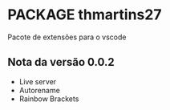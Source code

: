 # PACKAGE thmartins27

Pacote de extensões para o vscode

## Nota da versão 0.0.2
* Live server
* Autorename
* Rainbow Brackets

